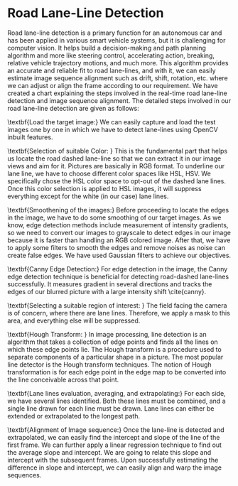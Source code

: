 # Road Lane-Line Detection

Road lane-line detection is a primary function for an autonomous car and has been applied
in various smart vehicle systems, but it is challenging for computer vision. It helps build a
decision-making and path planning algorithm and more like steering control, accelerating
action, breaking, relative vehicle trajectory motions, and much more. This algorithm
provides an accurate and reliable fit to road lane-lines, and with it, we can easily estimate
image sequence alignment such as drift, shift, rotation, etc. where we can adjust or align the frame
according to our requirement. We have created a chart explaining the steps involved in the
real-time road lane-line detection and image sequence alignment. The detailed steps
involved in our road lane-line detection are given as follows:

\textbf{Load the target image:} We can easily capture and load the test images one by one in which we have to detect lane-lines using OpenCV inbuilt features.

\textbf{Selection of suitable Color: } This is the fundamental part that helps us locate the road dashed lane-line so that we can extract it in our image views and aim for it. Pictures are basically in RGB format. To underline our lane line, we have to choose different color spaces like HSL, HSV.  We specifically chose the HSL color space to opt-out of the dashed lane lines. Once this color selection is applied to HSL images, it will suppress everything except for the white (in our case) lane lines.
    
\textbf{Smoothening of the images:} Before proceeding to locate the edges in the image, we have to do some smoothing of our target images. As we know, edge detection methods include measurement of intensity gradients, so we need to convert our images to grayscale to detect edges in our image because it is faster than handling an RGB colored image. After that, we have to apply some filters to smooth the edges and remove noises as noise can create false edges. We have used Gaussian filters to achieve our objectives.
    
\textbf{Canny Edge Detection:}  For edge detection in the image, the Canny edge detection technique is beneficial for detecting road-dashed lane-lines successfully. It measures gradient in several directions and tracks the edges of our blurred picture with a large intensity shift \cite{canny}.
  
\textbf{Selecting a suitable region of interest: } The field facing the camera is of concern, where there are lane lines. Therefore, we apply a mask to this area, and everything else will be suppressed.

\textbf{Hough Transform: }   In image processing, line detection is an algorithm that takes a collection of edge points and finds all the lines on which these edge points lie. The Hough transform is a procedure used to separate components of a particular shape in a picture. The most popular line detector is the Hough transform techniques. The notion of Hough transformation is for each edge point in the edge map to be converted into the line conceivable across that point.

\textbf{Lane lines evaluation, averaging, and extrapolating:} For each side, we have several lines identified. Both these lines must be combined, and a single line drawn for each line must be drawn. Lane lines can either be extended or extrapolated to the longest path.

\textbf{Alignment of Image sequence:} Once the lane-line is detected and extrapolated, we can easily find the intercept and slope of the line of the first frame. We can further apply a linear regression technique to find out the average slope and intercept. We are going to relate this slope and intercept with the subsequent frames. Upon successfully estimating the difference in slope and intercept, we can easily align and warp the image sequences. 
    
